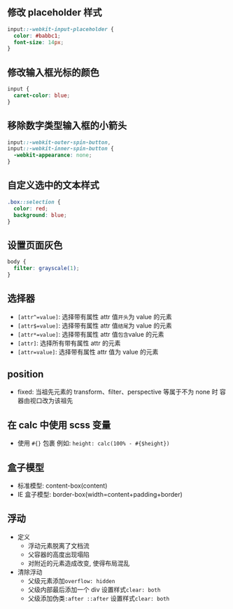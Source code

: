 ## 修改 placeholder 样式

```css
input::-webkit-input-placeholder {
  color: #babbc1;
  font-size: 14px;
}
```

## 修改输入框光标的颜色

```css
input {
  caret-color: blue;
}
```

## 移除数字类型输入框的小箭头

```css
input::-webkit-outer-spin-button,
input::-webkit-inner-spin-button {
  -webkit-appearance: none;
}
```

## 自定义选中的文本样式

```css
.box::selection {
  color: red;
  background: blue;
}
```

## 设置页面灰色

```css
body {
  filter: grayscale(1);
}
```

## 选择器

- `[attr^=value]`: 选择带有属性 attr 值`开头`为 value 的元素
- `[attr$=value]`: 选择带有属性 attr 值`结尾`为 value 的元素
- `[attr*=value]`: 选择带有属性 attr 值`包含`value 的元素
- `[attr]`: 选择所有带有属性 attr 的元素
- `[attr=value]`: 选择带有属性 attr 值为 value 的元素

## position

- fixed: 当祖先元素的 transform、filter、perspective 等属于不为 none 时 容器由视口改为该祖先

## 在 calc 中使用 scss 变量

- 使用 `#{}` 包裹 例如: `height: calc(100% - #{$height})`

## 盒子模型

- 标准模型: content-box(content)
- IE 盒子模型: border-box(width=content+padding+border)

## 浮动

- 定义
  - 浮动元素脱离了文档流
  - 父容器的高度出现塌陷
  - 对附近的元素造成改变, 使得布局混乱
- 清除浮动
  - 父级元素添加`overflow: hidden`
  - 父级内部最后添加一个 div 设置样式`clear: both`
  - 父级添加伪类`:after ::after` 设置样式`clear: both`
